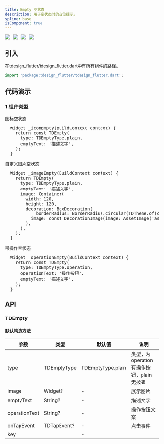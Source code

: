 ```yaml
---
title: Empty 空状态
description: 用于空状态时的占位提示。
spline: base
isComponent: true
---
```


<span class="coverages-badge" style="margin-right: 10px"><img src="https://img.shields.io/badge/coverages%3A%20lines-100%25-blue" /></span><span class="coverages-badge" style="margin-right: 10px"><img src="https://img.shields.io/badge/coverages%3A%20functions-100%25-blue" /></span><span class="coverages-badge" style="margin-right: 10px"><img src="https://img.shields.io/badge/coverages%3A%20statements-100%25-blue" /></span><span class="coverages-badge" style="margin-right: 10px"><img src="https://img.shields.io/badge/coverages%3A%20branches-83%25-blue" /></span>
## 引入

在tdesign_flutter/tdesign_flutter.dart中有所有组件的路径。

```dart
import 'package:tdesign_flutter/tdesign_flutter.dart';
```

## 代码演示

### 1 组件类型

图标空状态
            
<td-code-block panel="Dart">

  <pre slot="Dart" lang="javascript">
  Widget _iconEmpty(BuildContext context) {
    return const TDEmpty(
      type: TDEmptyType.plain,
      emptyText: '描述文字',
    );
  }</pre>

</td-code-block>
                                  

自定义图片空状态
            
<td-code-block panel="Dart">

  <pre slot="Dart" lang="javascript">
  Widget _imageEmpty(BuildContext context) {
    return TDEmpty(
      type: TDEmptyType.plain,
      emptyText: '描述文字',
      image: Container(
        width: 120,
        height: 120,
        decoration: BoxDecoration(
            borderRadius: BorderRadius.circular(TDTheme.of(context).radiusDefault),
          image: const DecorationImage(image: AssetImage('assets/img/empty.png'))
        ),
      ),
    );
  }</pre>

</td-code-block>
                                  

带操作空状态
            
<td-code-block panel="Dart">

  <pre slot="Dart" lang="javascript">
  Widget _operationEmpty(BuildContext context) {
    return const TDEmpty(
      type: TDEmptyType.operation,
      operationText: '操作按钮',
      emptyText: '描述文字',
    );
  }</pre>

</td-code-block>
                                  


## API
### TDEmpty
#### 默认构造方法

| 参数 | 类型 | 默认值 | 说明 |
| --- | --- | --- | --- |
| type | TDEmptyType | TDEmptyType.plain | 类型，为operation有操作按钮，plain无按钮 |
| image | Widget? | - | 展示图片 |
| emptyText | String? | - | 描述文字 |
| operationText | String? | - | 操作按钮文案 |
| onTapEvent | TDTapEvent? | - | 点击事件 |
| key |  | - |  |


  
